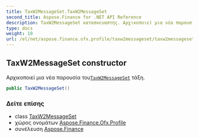 ```yaml
---
title: TaxW2MessageSet.TaxW2MessageSet
second_title: Aspose.Finance for .NET API Reference
description: TaxW2MessageSet κατασκευαστής. Αρχικοποιεί μια νέα παρουσία τουTaxW2MessageSet τάξη.
type: docs
weight: 10
url: /el/net/aspose.finance.ofx.profile/taxw2messageset/taxw2messageset/
---
```

## TaxW2MessageSet constructor

Αρχικοποιεί μια νέα παρουσία του[`TaxW2MessageSet`](../) τάξη.

```csharp
public TaxW2MessageSet()
```

### Δείτε επίσης

* class [TaxW2MessageSet](../)
* χώρος ονομάτων [Aspose.Finance.Ofx.Profile](../../taxw2messageset/)
* συνέλευση [Aspose.Finance](../../../)



